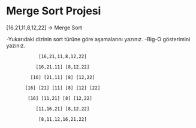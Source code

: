 # Merge Sort Projesi

[16,21,11,8,12,22] -> Merge Sort

-Yukarıdaki dizinin sort türüne göre aşamalarını yazınız.
-Big-O gösterimini yazınız.

```
            [16,21,11,8,12,22]

           [16,21,11] [8,12,22]

         [16] [21,11] [8] [12,22]

       [16] [21] [11] [8] [12] [22]

        [16] [11,21] [8] [12,22]

           [11,16,21] [8,12,22]

            [8,11,12,16,21,22]
```